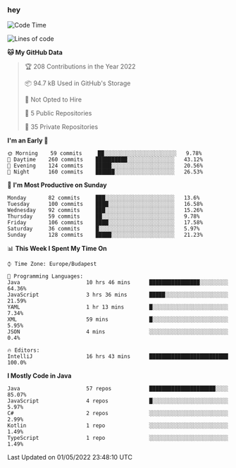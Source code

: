 ### hey

<!--START_SECTION:waka-->
![Code Time](http://img.shields.io/badge/Code%20Time-722%20hrs%201%20min-blue)

![Lines of code](https://img.shields.io/badge/From%20Hello%20World%20I%27ve%20Written-493%20Thousand%20lines%20of%20code-blue)

**🐱 My GitHub Data** 

> 🏆 208 Contributions in the Year 2022
 > 
> 📦 94.7 kB Used in GitHub's Storage 
 > 
> 🚫 Not Opted to Hire
 > 
> 📜 5 Public Repositories 
 > 
> 🔑 35 Private Repositories  
 > 
**I'm an Early 🐤** 

```text
🌞 Morning    59 commits     ██░░░░░░░░░░░░░░░░░░░░░░░   9.78% 
🌆 Daytime    260 commits    ██████████░░░░░░░░░░░░░░░   43.12% 
🌃 Evening    124 commits    █████░░░░░░░░░░░░░░░░░░░░   20.56% 
🌙 Night      160 commits    ██████░░░░░░░░░░░░░░░░░░░   26.53%

```
📅 **I'm Most Productive on Sunday** 

```text
Monday       82 commits     ███░░░░░░░░░░░░░░░░░░░░░░   13.6% 
Tuesday      100 commits    ████░░░░░░░░░░░░░░░░░░░░░   16.58% 
Wednesday    92 commits     ███░░░░░░░░░░░░░░░░░░░░░░   15.26% 
Thursday     59 commits     ██░░░░░░░░░░░░░░░░░░░░░░░   9.78% 
Friday       106 commits    ████░░░░░░░░░░░░░░░░░░░░░   17.58% 
Saturday     36 commits     █░░░░░░░░░░░░░░░░░░░░░░░░   5.97% 
Sunday       128 commits    █████░░░░░░░░░░░░░░░░░░░░   21.23%

```


📊 **This Week I Spent My Time On** 

```text
⌚︎ Time Zone: Europe/Budapest

💬 Programming Languages: 
Java                     10 hrs 46 mins      ████████████████░░░░░░░░░   64.36% 
JavaScript               3 hrs 36 mins       █████░░░░░░░░░░░░░░░░░░░░   21.59% 
YAML                     1 hr 13 mins        █░░░░░░░░░░░░░░░░░░░░░░░░   7.34% 
XML                      59 mins             █░░░░░░░░░░░░░░░░░░░░░░░░   5.95% 
JSON                     4 mins              ░░░░░░░░░░░░░░░░░░░░░░░░░   0.4%

🔥 Editors: 
IntelliJ                 16 hrs 43 mins      █████████████████████████   100.0%

```

**I Mostly Code in Java** 

```text
Java                     57 repos            █████████████████████░░░░   85.07% 
JavaScript               4 repos             █░░░░░░░░░░░░░░░░░░░░░░░░   5.97% 
C#                       2 repos             ░░░░░░░░░░░░░░░░░░░░░░░░░   2.99% 
Kotlin                   1 repo              ░░░░░░░░░░░░░░░░░░░░░░░░░   1.49% 
TypeScript               1 repo              ░░░░░░░░░░░░░░░░░░░░░░░░░   1.49%

```



 Last Updated on 01/05/2022 23:48:10 UTC
<!--END_SECTION:waka-->
